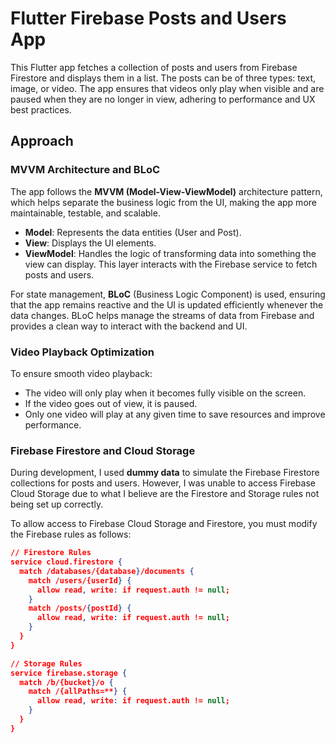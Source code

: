 # Flutter Firebase Posts and Users App

This Flutter app fetches a collection of posts and users from Firebase Firestore and displays them in a list. The posts can be of three types: text, image, or video. The app ensures that videos only play when visible and are paused when they are no longer in view, adhering to performance and UX best practices.

## Approach

### MVVM Architecture and BLoC

The app follows the **MVVM (Model-View-ViewModel)** architecture pattern, which helps separate the business logic from the UI, making the app more maintainable, testable, and scalable.

- **Model**: Represents the data entities (User and Post).
- **View**: Displays the UI elements.
- **ViewModel**: Handles the logic of transforming data into something the view can display. This layer interacts with the Firebase service to fetch posts and users.

For state management, **BLoC** (Business Logic Component) is used, ensuring that the app remains reactive and the UI is updated efficiently whenever the data changes. BLoC helps manage the streams of data from Firebase and provides a clean way to interact with the backend and UI.

### Video Playback Optimization

To ensure smooth video playback:
- The video will only play when it becomes fully visible on the screen.
- If the video goes out of view, it is paused.
- Only one video will play at any given time to save resources and improve performance.

### Firebase Firestore and Cloud Storage

During development, I used **dummy data** to simulate the Firebase Firestore collections for posts and users. However, I was unable to access Firebase Cloud Storage due to what I believe are the Firestore and Storage rules not being set up correctly.

To allow access to Firebase Cloud Storage and Firestore, you must modify the Firebase rules as follows:

```json
// Firestore Rules
service cloud.firestore {
  match /databases/{database}/documents {
    match /users/{userId} {
      allow read, write: if request.auth != null;
    }
    match /posts/{postId} {
      allow read, write: if request.auth != null;
    }
  }
}

// Storage Rules
service firebase.storage {
  match /b/{bucket}/o {
    match /{allPaths=**} {
      allow read, write: if request.auth != null;
    }
  }
}
